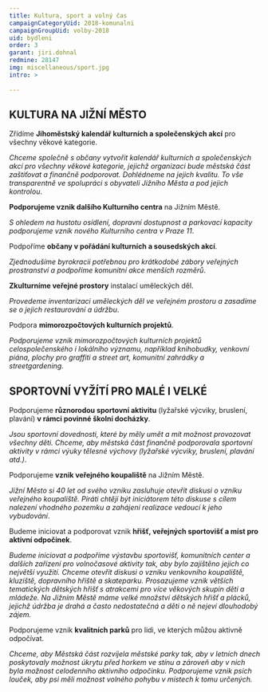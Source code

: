 ```yaml
---
title: Kultura, sport a volný čas
campaignCategoryUid: 2018-komunalni
campaignGroupUid: volby-2018
uid: bydleni
order: 3
garant: jiri.dohnal
redmine: 28147
img: miscellaneous/sport.jpg
intro: >
  
---
```


## KULTURA NA JIŽNÍ MĚSTO
Zřídíme **Jihoměstský kalendář kulturních a společenských akcí** pro všechny věkové kategorie.

*Chceme společně s občany vytvořit kalendář kulturních a společenských akcí pro všechny věkové kategorie, jejichž organizaci bude městská část zaštiťovat a finančně podporovat. Dohlédneme na jejich kvalitu. To vše transparentně ve spolupráci s obyvateli Jižního Města a pod jejich kontrolou*.

**Podporujeme vznik dalšího Kulturního centra** na Jižním Městě.

*S ohledem na hustotu osídlení, dopravní dostupnost a parkovací kapacity podporujeme vznik nového Kulturního centra v Praze 11*.

Podpoříme **občany v pořádání kulturních a sousedských akcí**.

*Zjednodušíme byrokracii potřebnou pro krátkodobé zábory veřejných prostranství a podpoříme komunitní akce menších rozměrů*.

**Zkulturníme veřejné prostory** instalací uměleckých děl.

*Provedeme inventarizaci uměleckých děl ve veřejném prostoru a zasadíme se o jejich restaurování a údržbu*.

Podpora **mimorozpočtových kulturních projektů**.

*Podporujeme vznik mimorozpočtových kulturních projektů celospolečenského i lokálního významu, například knihobudky, venkovní piána, plochy pro graffiti a street art, komunitní zahrádky a streetgardening*.
 
## SPORTOVNÍ VYŽÍTÍ PRO MALÉ I VELKÉ

Podporujeme **různorodou sportovní aktivitu** (lyžařské výcviky, bruslení, plavání) **v rámci povinné školní docházky**.

*Jsou sportovní dovednosti, které by měly umět a mít možnost provozovat všechny děti. Chceme, aby městská část finančně podporovala sportovní aktivity v rámci výuky tělesné výchovy (lyžařské výcviky, bruslení, plavání atd.)*.
 
Podporujeme **vznik veřejného koupaliště** na Jižním Městě.

*Jižní Město si 40 let od svého vzniku zasluhuje otevřít diskusi o vzniku veřejného koupaliště. Piráti chtějí být iniciátorem této diskuse s cílem nalezení vhodného pozemku a zahájení realizace vedoucí k jeho vybudování*.

Budeme iniciovat a podporovat vznik **hřišť, veřejných sportovišť a míst pro aktivní odpočinek**.

*Budeme iniciovat a podpoříme výstavbu sportovišť, komunitních center a dalších zařízení pro volnočasové aktivity tak, aby bylo zajištěno jejich co největší využití. Chceme otevřít diskusi o vzniku venkovního koupaliště, kluziště, dopravního hřiště a skateparku. Prosazujeme vznik větších tematických dětských hřišť s atrakcemi pro více věkových skupin dětí a mládeže. Na Jižním Městě máme velké množství dětských hřišť a plácků, jejichž údržba je drahá a často nedostatečná a děti o ně nejeví dlouhodobý zájem.*

Podporujeme vznik **kvalitních parků** pro lidi, ve kterých můžou aktivně odpočívat.

*Chceme, aby Městská část rozvíjela městské parky tak, aby v letních dnech poskytovaly možnost úkrytu před horkem ve stínu a zároveň aby v nich byla možnost celodenního aktivního odpočinku. Podporujeme vznik psích louček, aby psi měli možnost volného pohybu v místech k tomu určených.*
